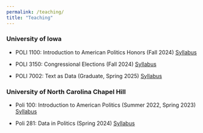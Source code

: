 ```yaml
---
permalink: /teaching/
title: "Teaching"
---
```


### University of Iowa
- POLI 1100: Introduction to American Politics Honors (Fall 2024) [Syllabus](/files/poli1100_syllabus.pdf)
  
- POLI 3150: Congressional Elections (Fall 2024) [Syllabus](/files/poli3150_syllabus.pdf)
  
- POLI 7002: Text as Data (Graduate, Spring 2025) [Syllabus](/files/poli_7002.pdf)
### University of North Carolina Chapel Hill
- Poli 100: Introduction to American Politics (Summer 2022, Spring 2023) [Syllabus](/files/poli100_syllabus.pdf)

 - Poli 281: Data in Politics (Spring 2024) [Syllabus](/files/poli281_syllabus.pdf)
